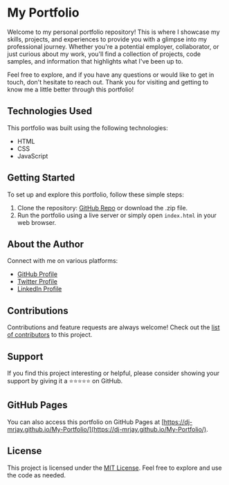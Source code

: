 # My Portfolio

<p>Welcome to my personal portfolio repository! This is where I showcase my skills, projects, and experiences to provide you with a glimpse into my professional journey. Whether you're a potential employer, collaborator, or just curious about my work, you'll find a collection of projects, code samples, and information that highlights what I've been up to.</p>

<p>Feel free to explore, and if you have any questions or would like to get in touch, don't hesitate to reach out. Thank you for visiting and getting to know me a little better through this portfolio!</p>

## Technologies Used

This portfolio was built using the following technologies:

- HTML
- CSS
- JavaScript

## Getting Started

To set up and explore this portfolio, follow these simple steps:

1. Clone the repository: [GitHub Repo](https://github.com/DJ-MrJay/My-Portfolio) or download the .zip file.
2. Run the portfolio using a live server or simply open `index.html` in your web browser.

## About the Author

Connect with me on various platforms:

- [GitHub Profile](https://github.com/DJ-MrJay)
- [Twitter Profile](https://twitter.com/jonah_wambua)
- [LinkedIn Profile](https://www.linkedin.com/in/mr-jay/)

## Contributions

Contributions and feature requests are always welcome! Check out the [list of contributors](https://github.com/DJ-MrJay/My-Portfolio/graphs/contributors) to this project.

## Support

If you find this project interesting or helpful, please consider showing your support by giving it a ⭐️⭐️⭐️⭐️⭐️ on GitHub.

## GitHub Pages

You can also access this portfolio on GitHub Pages at [https://dj-mrjay.github.io/My-Portfolio/](https://dj-mrjay.github.io/My-Portfolio/).

## License

This project is licensed under the [MIT License](./MIT.md). Feel free to explore and use the code as needed.
